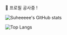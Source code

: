 🚧 프로필 공사중 !

![Suheeeee's GitHub stats](https://github-readme-stats.vercel.app/api?username=suheeeee&count_private=true&show_icons=true&theme=radical)

![Top Langs](https://github-readme-stats.vercel.app/api/top-langs/?username=suheeeee&layout=compact&theme=radical)


<!--
**suheeeee/suheeeee** is a ✨ _special_ ✨ repository because its `README.md` (this file) appears on your GitHub profile.

Here are some ideas to get you started:

- 🔭 I’m currently working on ...
- 🌱 I’m currently learning ...
- 👯 I’m looking to collaborate on ...
- 🤔 I’m looking for help with ...
- 💬 Ask me about ...
- 📫 How to reach me: ...
- 😄 Pronouns: ...
- ⚡ Fun fact: ...
-->
